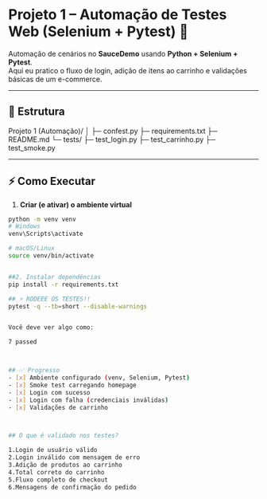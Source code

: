 # Projeto 1 – Automação de Testes Web (Selenium + Pytest) 🚀

Automação de cenários no **SauceDemo** usando **Python + Selenium + Pytest**.  
Aqui eu pratico o fluxo de login, adição de itens ao carrinho e validações básicas de um e-commerce.

---


## 📂 Estrutura

Projeto 1 (Automação)/
│
├─ confest.py
├─ requirements.txt
├─ README.md
└─ tests/
├─ test_login.py
├─ test_carrinho.py
├─ test_smoke.py



---

## ⚡ Como Executar

1. **Criar (e ativar) o ambiente virtual**

```bash
python -m venv venv
# Windows
venv\Scripts\activate

# macOS/Linux
source venv/bin/activate


##2. Instalar dependências
pip install -r requirements.txt

## ⚡ RODEEE OS TESTES!!
pytest -q --tb=short --disable-warnings


Você deve ver algo como:

7 passed



## ✅ Progresso
- [x] Ambiente configurado (venv, Selenium, Pytest)
- [x] Smoke test carregando homepage
- [x] Login com sucesso
- [x] Login com falha (credenciais inválidas)
- [x] Validações de carrinho



## O que é validado nos testes?

1.Login de usuário válido
2.Login inválido com mensagem de erro
3.Adição de produtos ao carrinho
4.Total correto do carrinho
5.Fluxo completo de checkout
6.Mensagens de confirmação do pedido